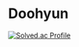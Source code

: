 ﻿# Doohyun
[![Solved.ac Profile](http://mazassumnida.wtf/api/v2/generate_badge?boj=godoohyun)](https://solved.ac/godoohyun/)
